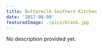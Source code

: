 ```yaml
---
title: Buttermilk Southern Kitchen
date: '2017-08-08'
featuredImage: ./pics/blank.jpg
---
```


No description provided yet.
